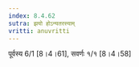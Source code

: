 ```yaml
---
index: 8.4.62
sutra: झयो होऽन्यतरस्याम्
vritti: anuvritti
---
```


  पूर्वस्य 6/1 [8।4।61],   सवर्णः १/१ [8।4।58]